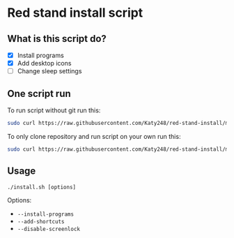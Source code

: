 # Red stand install script

## What is this script do?

- [X] Install programs
- [X] Add desktop icons
- [ ] Change sleep settings

## One script run

To run script without git run this:

```bash
sudo curl https://raw.githubusercontent.com/Katy248/red-stand-install/main/scripts/one-script-install.sh | bash
```

To only clone repository and run script on your own run this:

```bash
sudo curl https://raw.githubusercontent.com/Katy248/red-stand-install/main/scripts/one-script.sh | bash
```

## Usage

`./install.sh [options]`

Options:

- `--install-programs`
- `--add-shortcuts`
- `--disable-screenlock`
